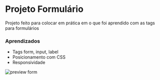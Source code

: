 # Projeto Formulário

Projeto feito para colocar em prática em o que foi aprendido com as tags para formulários

 

### Aprendizados

 -  Tags  form, input, label
 -  Posicionamento com CSS
 -   Responsividade



![preview form](https://lh3.googleusercontent.com/oAlsPMbcnrTD8aQDOg2VMX1NK_d5-orVNF3fGje1higa6CU0yFv4jgWKVK2GNb-Lv7cY_81w9rHbNryk6nzgQH1akF1VY78VoswKWlF4_l1bcbA8IHW-jYFrdfhJ7hpPrCOXTMOE7Cjd1ZKHAUoJtf4y9sgndMnjqTN59r5DQXmd4qoLuNmSHudtbDs_CFIoPn_ZHD7TM33bMXbO_jwT0B4TeWQ-QeG0r0oV7UOClegK4G_Zacz71l-Xg94sC9SzQAjHHSRha_m1JpAWjSjxAG5v0lWX3d5jD3YzOSpfmQjkT7ieWVO_b7e0sL1VbWuf5oixChPhVK-bHhlfjroixjCzudracib4CliReIS5ys_r_cTDYjy_7vRUKJDroThu425Ki0x1LaXhQ7mnRGXf1FWaMc_43_FVYs9womkDv2A8MVUMe9snsM5ZbSGvtuix6PWHiFPgtURI5ISZqQzka4LHJ_0272zDkkaeHzJAzxQ4bNxLs9DyZLSbq1OM0Yfg0K-PJmgUTku1VNknOWtTPEQBnaL-FX-51vU2jTBnRR_ZglEbCAptCMhidXXRMfxKiL5cqKLBA72GFRC5XQSgra2cVqC6XKP877mYVf1yScRy4Kzc0RlIP2raKSAFF1eXPnGNG5Ew7s3XPC90SIEBGGn6zx9kW823ctwZ3BkBaHjhfIJG8kul3oZyAiOCshDz9CEc5WzfNzD_tJkHEKsuBxGBU2rfy5Eaxse6oM5RXJCnA-qLRUbEzPVlPxxqEWagOvYtGuhnHkyugjz2fwon0KSvzDdeVUVSVz-PgPFnX20GGsRcqcJZlfn6u08T7yqbMPqU6D0jzlLpRW_kdLhE2TTf0TdeuWTew4mMcRbzyMcF9Q204G8C4kKV2iAvQJS4er4HZ5FXA1XwsuwlSzj2TvVifirG_BbmaI6TQ_0vN-cIWg=w3839-h1934-s-no?authuser=0)
